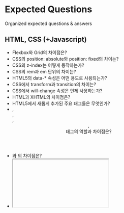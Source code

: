 # Expected Questions

Organized expected questions & answers

## HTML, CSS (+Javascript)

- Flexbox와 Grid의 차이점은?
- CSS의 position: absolute와 position: fixed의 차이는?
- CSS의 z-index는 어떻게 동작하는가?
- CSS의 rem과 em 단위의 차이는?
- HTML5의 data-* 속성은 어떤 용도로 사용되는가?
- CSS에서 transform과 transition의 차이는?
- CSS에서 will-change 속성은 언제 사용하는가?
- HTML과 XHTML의 차이점은?
- HTML5에서 새롭게 추가된 주요 태그들은 무엇인가?
- <section>, <article>, <aside>, <header>, <footer> 태그의 역할과 차이점은?
- <div>와 <span>의 차이점은?
- <iframe> 태그는 언제 사용하는가? 보안 이슈는?
- <form> 태그의 주요 속성과 HTML5에서 추가된 새로운 input 타입들은?
- <datalist>와 <select>의 차이점은?
- <picture>와 <img> 태그의 차이점은?
- <canvas>와 <svg>의 차이점은?
- <meta> 태그 중 SEO(검색 엔진 최적화)와 관련된 중요한 메타 태그는 무엇인가?
- <link rel="preload">, <link rel="prefetch">, <link rel="preconnect">, <link rel="dns-prefetch">의 차이점은?
- <script> 태그에서 defer와 async의 차이점은?
- 웹 표준(Web Standards)이란 무엇이며, W3C(월드 와이드 웹 컨소시엄)의 역할은?
- CSS에서 relative, absolute, fixed, sticky의 차이점은?
- display: block, inline, inline-block의 차이점은?
- visibility: hidden과 display: none의 차이점은?
- opacity: 0과 visibility: hidden의 차이점은?
- CSS에서 float의 동작 원리와 clearfix를 사용하는 이유는?
- CSS의 inherit, initial, unset, revert의 차이점은?
- CSS에서 rem, em, px, %, vw, vh의 차이점은?
- :nth-child(n)과 :nth-of-type(n)의 차이점은?
- ::before와 ::after는 어떻게 동작하는가?
- clip-path와 mask의 차이점은?
- CSS의 content-visibility 속성은 어떤 역할을 하는가?
- CSS에서 Flexbox와 Grid의 차이점은?
- Flexbox에서 justify-content와 align-items의 차이점은?
- Grid의 grid-template-columns과 grid-template-rows의 역할은?
- Flexbox에서 flex-grow, flex-shrink, flex-basis의 차이점은?
- Flexbox의 align-self와 align-items의 차이점은?
- CSS Grid에서 fr 단위는 어떻게 동작하는가?
- Flexbox를 사용했을 때 부모와 자식 요소의 너비를 조절하는 방법은?
- min-width, max-width, min-height, max-height 속성은 어떻게 동작하는가?
- position: absolute 요소의 부모가 position: relative인 경우와 아닌 경우의 차이점은?
- CSS에서 grid-auto-flow: row dense는 어떻게 동작하는가?
- CSS에서 container queries(컨테이너 쿼리)란 무엇이며, 어떻게 활용하는가?
- 반응형 웹(Responsive Web Design, RWD)과 적응형 웹(Adaptive Web Design, AWD)의 차이점은?
- @media 쿼리를 사용하는 방법과 주요 브레이크포인트 설정 방법은?
- vw, vh, vmin, vmax 단위는 어떻게 동작하는가?
- object-fit과 background-size의 차이점은?
- CSS에서 clamp(), min(), max() 함수의 활용법은?
- 모바일 웹에서 hover 이벤트를 처리하는 방법은?
- prefers-reduced-motion, prefers-color-scheme 미디어 쿼리는 어떻게 동작하는가?
- CSS에서 transform, transition, animation의 차이점은?
- will-change 속성은 언제 사용하는가?
- requestAnimationFrame()과 CSS animations 중 어떤 것이 더 성능이 좋은가?
- CSS에서 backface-visibility 속성의 역할은?
- CSS 애니메이션과 JavaScript 애니메이션의 차이점은?
- hardware acceleration이란 무엇이며, CSS에서 이를 활용하는 방법은?
- 애니메이션 성능을 최적화하는 방법은? (GPU 가속 활용)
- subgrid란 무엇이며 어떻게 활용하는가?
- CSS Houdini란 무엇이며, 실제 프로젝트에서 어떻게 활용할 수 있는가?
- :has() 선택자는 어떤 경우에 유용한가?
- container queries는 어떻게 동작하는가?
- CSS Nesting의 장점과 사용 예제는?
- Cascade Layers (@layer) 기능은 무엇이며, 기존의 CSS 우선순위와 어떤 차이가 있는가?
- accent-color 속성의 역할은?
- 웹 접근성(Web Accessibility)이란 무엇인가?
- alt 속성은 왜 중요한가?
- aria-label, aria-labelledby, aria-describedby의 차이점은?
- tabindex 속성은 어떻게 동작하는가?
- semantic HTML이 중요한 이유는?
- prefers-reduced-motion과 prefers-color-scheme을 활용한 접근성 개선 방법은?
- meta description과 meta keywords는 어떻게 설정해야 하는가?
- HTML5의 semantic tags가 SEO에 미치는 영향은?
- lazy loading을 활용하여 페이지 로딩 속도를 최적화하는 방법은?
- canonical tag는 언제 사용하는가?
- 웹 성능 최적화를 위해 preload, prefetch, preconnect를 어떻게 사용하는가?
- 브라우저의 Critical Rendering Path란?
- reflow와 repaint의 차이점은?
- CSS contain 속성을 사용하면 어떤 성능 최적화 효과가 있는가?
- Lazy Loading과 Intersection Observer를 활용한 이미지 로딩 최적화 방법은?
- DOMContentLoaded와 load 이벤트의 차이는?
- CLS(Cumulative Layout Shift) 문제를 해결하는 방법은?
- FOUC(Flash of Unstyled Content) 현상을 방지하는 방법은?
- Web Components란 무엇이며, 어떤 경우에 사용하는가?
- Shadow DOM이란 무엇이며, CSS 스타일링과 관련하여 어떤 특징이 있는가?
- CSS Variables와 SASS/SCSS의 차이점은?
- Custom Elements와 Shadow DOM을 활용한 웹 컴포넌트 구현 방법은?
- Intersection Observer API를 활용한 Lazy Loading 구현 방법은?
- HTML의 Global Attributes(전역 속성)에는 어떤 것들이 있는가?
- <noscript> 태그는 언제 사용되는가?
- HTML5의 Custom Elements API(맞춤형 요소)란 무엇이며, 언제 사용하는가?
- <dialog> 태그란 무엇이며, 브라우저에서 어떻게 동작하는가?
- <summary>와 <details> 태그는 언제 활용되는가?
- <template> 태그와 <slot> 태그의 차이점은?
- HTML에서 <progress>와 <meter>의 차이점은?
- <abbr>, <cite>, <dfn> 태그의 역할은?
- HTML에서 Microdata, RDFa, JSON-LD는 무엇이며, SEO 최적화에 어떻게 기여하는가?
- HTML 문서에서 "soft hyphen(­)" (&shy;)은 언제 활용하는가?
- HTML에서 "Accessible Name Computation"이란 무엇인가?
- contain: content을 사용하면 어떤 최적화 효과가 있는가?
- aspect-ratio 속성이 무엇이며, 어떻게 활용하는가?
- mix-blend-mode와 isolation 속성의 차이점은?
- scroll-snap 속성을 사용하면 어떤 UX 효과를 줄 수 있는가?
- image-rendering 속성을 활용한 성능 최적화 방법은?
- content-visibility와 lazy loading의 차이점은?
- will-change 속성 남용이 성능에 미치는 영향은?
- object-fit과 object-position 속성의 차이점은?
- border-image 속성은 언제 사용하는가?
- counter-reset과 counter-increment를 활용하여 목록 스타일을 정의하는 방법은?
- overscroll-behavior 속성이 UX 개선에 어떻게 활용될 수 있는가?
- :target 가상 선택자를 활용하여 단일 페이지 내에서 UI를 조작하는 방법은?
- :focus-within과 :focus-visible의 차이점은?
- inset 속성은 top, right, bottom, left 속성과 어떤 관계를 가지는가?
- all: unset과 initial의 차이점은?
- :root 선택자는 언제 유용하게 사용될 수 있는가?
- CSS container-type: inline-size의 활용 방법과 장점은?
- CSS에서 grid-template-areas를 활용하여 레이아웃을 쉽게 설계하는 방법은?
- CSS의 clamp()를 활용하여 가변 폰트 크기를 설정하는 방법은?
- 웹 접근성을 고려한 "색 대비(Color Contrast)" 최소 기준은 무엇인가?
- reduced-motion을 지원하지 않는 경우 사용자가 애니메이션을 최소화하는 방법은?
- @container 규칙이 웹 디자인에서 어떻게 활용될 수 있는가?
- aria-hidden을 남용할 경우 발생할 수 있는 문제점은?
- HTML5 landmark roles(예: role="banner", role="navigation")을 올바르게 적용하는 방법은?
- pointer-events: none이 접근성(A11Y)에 미치는 영향은?
- 모바일 터치스크린 UX 최적화를 위한 CSS 속성(예: touch-action, hover)은?
- <label>을 <input>과 연결할 때 for 속성과 aria-labelledby 속성의 차이점은?
- 브라우저가 HTML/CSS를 파싱하는 과정에서 "Critical Rendering Path"를 최적화하는 방법은?
- repaint, reflow, layout thrashing의 차이점은?
- CSSOM & DOM을 병렬 처리할 때 발생할 수 있는 문제점은?
- CSS에서 contain: size layout paint를 설정하면 어떤 이점이 있는가?
- CSSOM과 DOM이 결합하여 Render Tree를 형성하는 과정은?
- @font-display: swap을 설정하면 성능과 UX에 어떤 영향을 주는가?
- First Contentful Paint(FCP), Largest Contentful Paint(LCP), Cumulative Layout - - Shift(CLS)는 무엇이며, 웹 성능 최적화에 어떻게 활용되는가?
- 브라우저가 Viewport Units (vw, vh, vmin, vmax)를 계산하는 방식은?
- CSS에서 will-change를 사용하면 브라우저의 Layer Composition(레이어 합성)에 어떤 영향을 미치는가?
- 브라우저에서 Chrome DevTools을 사용하여 "Repaint Flashing"을 감지하는 방법은?
- Content Security Policy(CSP)란 무엇이며, 어떻게 활용하는가?
- Feature Policy(현재 Permission Policy로 변경됨)는 어떤 역할을 하는가?
- Subresource Integrity(SRI)는 어떻게 보안을 강화하는가?
- Cross-Origin Resource Sharing(CORS)가 웹 애플리케이션에서 중요한 이유는?
- SameSite Cookie 속성은 XSS 공격 방어에 어떻게 기여하는가?
- 웹 페이지에서 Clickjacking 공격을 방지하는 방법은?
- Strict-Transport-Security (HSTS) 헤더의 역할은 무엇인가?
- Referrer-Policy 헤더는 어떻게 보안을 강화하는가?
- X-Frame-Options을 설정하면 발생하는 효과는?
- X-Content-Type-Options: nosniff를 사용해야 하는 이유는?
- CSS Masonry Layout이란 무엇이며, CSS Grid와 비교했을 때 차이점은?
- CSS scroll-timeline과 view-timeline이 어떻게 동작하는가?
- CSS Scoped Styles란 무엇이며, 기존 Shadow DOM 방식과 차이점은?
- CSS @property를 사용하여 CSS 변수를 애니메이션하는 방법은?
- color-mix()와 relative color syntax를 활용하여 동적 테마를 적용하는 방법은?
- CSS media queries에서 prefers-contrast는 어떻게 활용될 수 있는가?
- CSS Houdini를 사용하여 브라우저에서 새로운 레이아웃을 정의하는 방법은?